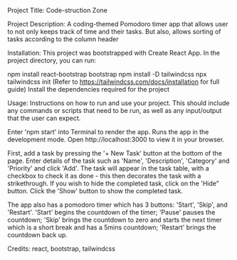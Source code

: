 Project Title: Code-struction Zone

Project Description: A coding-themed Pomodoro timer app that allows user to not only keeps track of time and their tasks. But also, allows sorting of tasks according to the column header

Installation:
This project was bootstrapped with Create React App. In the project directory, you can run:

npm install react-bootstrap bootstrap
npm install -D tailwindcss
npx tailwindcss init
(Refer to https://tailwindcss.com/docs/installation for full guide)
Install the dependencies required for the project

Usage: Instructions on how to run and use your project. This should include any commands or scripts that need to be run, as well as any input/output that the user can expect.

Enter 'npm start' into Terminal to render the app.
Runs the app in the development mode.
Open http://localhost:3000 to view it in your browser.

First, add a task by pressing the '+ New Task' button at the bottom of the page.
Enter details of the task such as 'Name', 'Description', 'Category' and 'Priority' and click 'Add'.
The task will appear in the task table, with a checkbox to check it as done - this then decorates the task with a strikethrough.
If you wish to hide the completed task, click on the 'Hide" button. Click the 'Show' button to show the completed task.

The app also has a pomodoro timer which has 3 buttons: 'Start', 'Skip', and 'Restart'. 'Start' begins the countdown of the timer; 'Pause' pauses the countdown; 'Skip' brings the countdown to zero and starts the next timer which is a short break and has a 5mins countdown; 'Restart' brings the countdown back up.

Credits: react, bootstrap, tailwindcss
